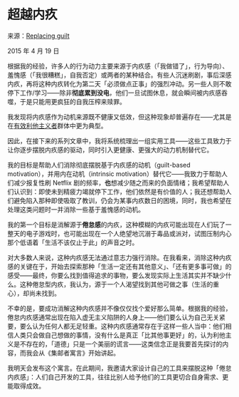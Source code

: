 # 超越内疚

来源：[Replacing guilt](https://mindingourway.com/replacing-guilt/)

2015 年 4 月 19 日

根据我的经验，许多人的行为动力主要来源于内疚感（「我做错了」，行为导向）、羞愧感（「我很糟糕」，自我否定）或两者的某种结合。有些人沉迷刷剧，事后深感内疚，再将这种内疚转化为第二天「必须做点正事」的强烈冲动。另一些人则不敢停下工作/学习——除非**彻底累到没电**，他们一旦试图休息，就会瞬间被内疚感吞噬，于是只能用更疯狂的自我压榨来赎罪。

我发现将内疚感作为动机来源既不健康又低效，但这种现象却普遍存在——尤其是在[有效利他主义者](http://www.effectivealtruism.org/)群体中更为典型。

因此，在接下来的系列文章中，我将系统梳理出一组实用工具——这些工具致力于让你逐步摆脱内疚感的驱动，同时引入更健康、更强大的动力机制替代它。

我的目标是帮助人们消除彻底摆脱基于内疚感的动机（guilt-based motivation），并用内在动机（intrinsic motivation）替代它——我致力于帮助人们减少报复性刷 Netflix 剧的频率，**也**想减少随之而来的负面情绪；我希望帮助人们认识到：即使未到精疲力竭就停下工作，他们依然是有价值的人；我还想帮助人们避免陷入那种即使吸取了教训，仍会为某事内疚数日的困境，同时，我也希望在处理这类问题时一并消除一些基于羞愧感的动机。

我的第一个目标是消解源于**倦怠感**的内疚，这种模糊的内疚可能出现在人们玩了一整天的电子游戏时，也可能出现在一个人绝望地沉溺于毒品或派对，试图压制内心那个低语着「生活不该仅止于此」的声音之时。

对大多数人来说，这种内疚感无法通过意志力强行消除。在我看来，消除这种内疚感的关键在于，开始去探索那种「生活一定还有其他意义」、「还有更多事可做」的感受——最终，你要么找到值得追求的事物，要么发现实际上生活其实并不缺少什么。这种倦怠型内疚，我认为，源于一个人渴望找到其他可做之事（生活的重心），却尚未找到。

不幸的是，要成功消解这种内疚感并不像仅仅找个爱好那么简单。根据我的经验，倦怠内疚感通常出现在陷入虚无主义陷阱的人身上——他们要么认为自己无关紧要，要么认为任何人都无足轻重。这种内疚感通常存在于这样一些人当中：他们相信人类只会做自己想做的事情，没有什么是真正「比其他事更好」的，认为利他主义是不存在的，「道德」只是一个美丽的谎言——这类信念正是我要首先探讨的内容，而我会从《集邮者寓言》开始讲起。

我明天会发布这个寓言。在此期间，我邀请大家设计自己的工具来摆脱这种「倦怠内疚感」：人们自己开发的工具，往往比别人给予他们的工具更切合自身需求、更能取得成效。